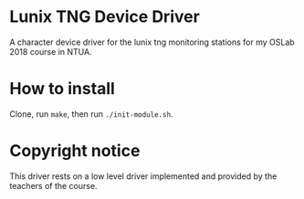 # Lunix TNG Device Driver
A character device driver for the lunix tng monitoring stations for my OSLab 2018 course in NTUA.

# How to install
Clone, run `make`, then run `./init-module.sh`.

# Copyright notice
This driver rests on a low level driver implemented and provided by the teachers of the course.